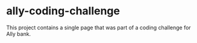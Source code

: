 # ally-coding-challenge
This project contains a single page that was part of a coding challenge for Ally bank.
